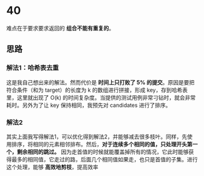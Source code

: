 
# 40

难点在于要求要求返回的 **组合不能有重复的**。

## 思路

### 解法1：哈希表去重

这是我自己想出来的解法。然而代价是 **时间上只打败了 5% 的提交**。原因是要把符合条件（和为 target）的长度为 k 的数组进行拼接，形成 key，存到哈希表里，这里就出现了 O(k) 的时间复杂度。当提供的测试用例非常刁钻时，就会非常耗时。另外为了让 key 保持相同，我预先对 candidates 进行了排序。

### 解法2

其实上面我写得解法1，可以优化得到解法2，并能够减去很多枝叶。同样，先使用排序，将相同的元素相邻排布。然后，**对于连续多个相同的值，只处理开头第一个，剩余相同的跳过。** 因为走首值的时候就能覆盖掉所有的情况，它此时能够获得最多的相同值，它走过的路，后面几个相同值如果走，也只是首值的子集。进行这个处理，能够 **高效地剪枝**，提高效率